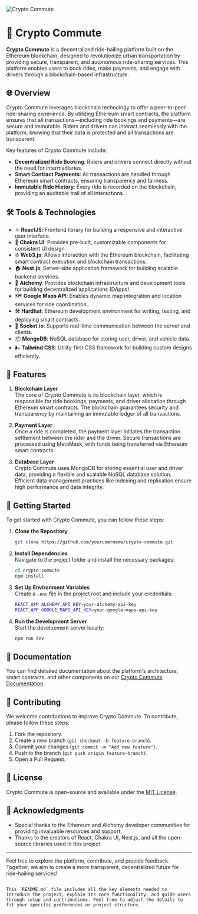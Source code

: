 ![Crypto Commute](https://i.ibb.co/DM7hMvw/Crypto.png)

# 🚖 Crypto Commute

**Crypto Commute** is a decentralized ride-hailing platform built on the Ethereum blockchain, designed to revolutionize urban transportation by providing secure, transparent, and autonomous ride-sharing services. This platform enables users to book rides, make payments, and engage with drivers through a blockchain-based infrastructure.

## 🌐 Overview

Crypto Commute leverages blockchain technology to offer a peer-to-peer ride-sharing experience. By utilizing Ethereum smart contracts, the platform ensures that all transactions—including ride bookings and payments—are secure and immutable. Riders and drivers can interact seamlessly with the platform, knowing that their data is protected and all transactions are transparent.

Key features of Crypto Commute include:
- **Decentralized Ride Booking**: Riders and drivers connect directly without the need for intermediaries.
- **Smart Contract Payments**: All transactions are handled through Ethereum smart contracts, ensuring transparency and fairness.
- **Immutable Ride History**: Every ride is recorded on the blockchain, providing an auditable trail of all interactions.

## 🛠️ Tools & Technologies

- ⚛️ **ReactJS**: Frontend library for building a responsive and interactive user interface.
- 🧩 **Chakra UI**: Provides pre-built, customizable components for consistent UI design.
- 🌐 **Web3.js**: Allows interaction with the Ethereum blockchain, facilitating smart contract execution and blockchain transactions.
- 🏠 **Nest.js**: Server-side application framework for building scalable backend services.
- 🔮 **Alchemy**: Provides blockchain infrastructure and development tools for building decentralized applications (DApps).
- 🗺️ **Google Maps API**: Enables dynamic map integration and location services for ride coordination.
- 🛠️ **Hardhat**: Ethereum development environment for writing, testing, and deploying smart contracts.
- 🔌 **Socket.io**: Supports real-time communication between the server and clients.
- 📦 **MongoDB**: NoSQL database for storing user, driver, and vehicle data.
- 🌬️ **Tailwind CSS**: Utility-first CSS framework for building custom designs efficiently.

## 🔧 Features

1. **Blockchain Layer**  
   The core of Crypto Commute is its blockchain layer, which is responsible for ride bookings, payments, and driver allocation through Ethereum smart contracts. The blockchain guarantees security and transparency by maintaining an immutable ledger of all transactions.

2. **Payment Layer**  
   Once a ride is completed, the payment layer initiates the transaction settlement between the rider and the driver. Secure transactions are processed using MetaMask, with funds being transferred via Ethereum smart contracts.

3. **Database Layer**  
   Crypto Commute uses MongoDB for storing essential user and driver data, providing a flexible and scalable NoSQL database solution. Efficient data management practices like indexing and replication ensure high performance and data integrity.

## 🚀 Getting Started

To get started with Crypto Commute, you can follow these steps:

1. **Clone the Repository**  
   ```bash
   git clone https://github.com/yourusername/crypto-commute.git
   ```
   
2. **Install Dependencies**  
   Navigate to the project folder and install the necessary packages:
   ```bash
   cd crypto-commute
   npm install
   ```

3. **Set Up Environment Variables**  
   Create a `.env` file in the project root and include your credentials:
   ```bash
   REACT_APP_ALCHEMY_API_KEY=your-alchemy-api-key
   REACT_APP_GOOGLE_MAPS_API_KEY=your-google-maps-api-key
   ```

4. **Run the Development Server**  
   Start the development server locally:
   ```bash
   npm run dev
   ```

## 📑 Documentation

You can find detailed documentation about the platform's architecture, smart contracts, and other components on our [Crypto Commute Documentation](https://iamshah.hashnode.dev/crypto-commute).

## 🤝 Contributing

We welcome contributions to improve Crypto Commute. To contribute, please follow these steps:

1. Fork the repository.
2. Create a new branch (`git checkout -b feature-branch`).
3. Commit your changes (`git commit -m "Add new feature"`).
4. Push to the branch (`git push origin feature-branch`).
5. Open a Pull Request.

## 📜 License

Crypto Commute is open-source and available under the [MIT License](LICENSE).

## 🌟 Acknowledgments

- Special thanks to the Ethereum and Alchemy developer communities for providing invaluable resources and support.
- Thanks to the creators of React, Chakra UI, Nest.js, and all the open-source libraries used in this project.

---

Feel free to explore the platform, contribute, and provide feedback. Together, we aim to create a more transparent, decentralized future for ride-hailing services!
```

This `README.md` file includes all the key elements needed to introduce the project, explain its core functionality, and guide users through setup and contributions. Feel free to adjust the details to fit your specific preferences or project structure.
